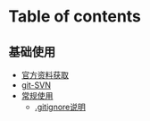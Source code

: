 # Table of contents

## 基础使用 <a href="#base-usage" id="base-usage"></a>

* [官方资料获取](README.md)
* [git-SVN](base-usage/git-svn.md)
* [常规使用](base-usage/chang-gui-shi-yong/README.md)
  * [.gitignore说明](base-usage/chang-gui-shi-yong/.gitignore-shuo-ming.md)
